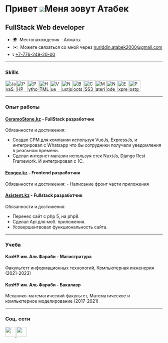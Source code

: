 Привет ![](https://user-images.githubusercontent.com/18350557/176309783-0785949b-9127-417c-8b55-ab5a4333674e.gif)Меня зовут Атабек
==============================================================================================================================

FullStack Web developer
-----------------------

* 🌍  Местонахождения - Алматы
* ✉️  Можете связаться со мной через [nuriddin.atabek2000@gmail.com](mailto:nuriddin.atabek2000@gmail.com)
* 📞  [+7-776-249-20-00](tel:+77762492000)

-----------------------

### Skills


<p align="left">
<a href="https://developer.mozilla.org/en-US/docs/Web/JavaScript" target="_blank" rel="noreferrer"><img src="https://raw.githubusercontent.com/danielcranney/readme-generator/main/public/icons/skills/javascript-colored.svg" width="36" height="36" alt="JavaScript" /></a><a href="https://www.php.net/" target="_blank" rel="noreferrer"><img src="https://raw.githubusercontent.com/danielcranney/readme-generator/main/public/icons/skills/php-colored.svg" width="36" height="36" alt="PHP" /></a><a href="https://www.python.org/" target="_blank" rel="noreferrer"><img src="https://raw.githubusercontent.com/danielcranney/readme-generator/main/public/icons/skills/python-colored.svg" width="36" height="36" alt="Python" /></a><a href="https://developer.mozilla.org/en-US/docs/Glossary/HTML5" target="_blank" rel="noreferrer"><img src="https://raw.githubusercontent.com/danielcranney/readme-generator/main/public/icons/skills/html5-colored.svg" width="36" height="36" alt="HTML5" /></a><a href="https://vuejs.org/" target="_blank" rel="noreferrer"><img src="https://raw.githubusercontent.com/danielcranney/readme-generator/main/public/icons/skills/vuejs-colored.svg" width="36" height="36" alt="Vue" /></a><a href="https://nuxtjs.org/" target="_blank" rel="noreferrer"><img src="https://raw.githubusercontent.com/danielcranney/readme-generator/main/public/icons/skills/nuxtjs-colored.svg" width="36" height="36" alt="Nuxtjs" /></a><a href="https://getbootstrap.com/" target="_blank" rel="noreferrer"><img src="https://raw.githubusercontent.com/danielcranney/readme-generator/main/public/icons/skills/bootstrap-colored.svg" width="36" height="36" alt="Bootstrap" /></a><a href="https://www.w3.org/TR/CSS/#css" target="_blank" rel="noreferrer"><img src="https://raw.githubusercontent.com/danielcranney/readme-generator/main/public/icons/skills/css3-colored.svg" width="36" height="36" alt="CSS3" /></a><a href="https://mui.com/" target="_blank" rel="noreferrer"><img src="https://raw.githubusercontent.com/danielcranney/readme-generator/main/public/icons/skills/materialui-colored.svg" width="36" height="36" alt="Material UI" /></a><a href="https://nodejs.org/en/" target="_blank" rel="noreferrer"><img src="https://raw.githubusercontent.com/danielcranney/readme-generator/main/public/icons/skills/nodejs-colored.svg" width="36" height="36" alt="NodeJS" /></a><a href="https://expressjs.com/" target="_blank" rel="noreferrer"><img src="https://raw.githubusercontent.com/danielcranney/readme-generator/main/public/icons/skills/express-colored.svg" width="36" height="36" alt="Express" /></a><a href="https://www.postgresql.org/" target="_blank" rel="noreferrer"><img src="https://raw.githubusercontent.com/danielcranney/readme-generator/main/public/icons/skills/postgresql-colored.svg" width="36" height="36" alt="PostgreSQL" /></a>
</p>

-----------------------

### Опыт работы


  #### [CeramoStone.kz](https://CeramoStone.kz) - FullStack разработчик

  Обязанности и достижения:
   - Создал СРМ для компании используя VueJs, ExpressJs, и интегрировал с Whatsapp что бы сотрудники получали уведомления в реальном времени. 
   - Сделал интернет магазин используя стек NuxtJs, Django Rest Framework. И интегрировал с 1С.

  #### [Ecogov.kz](https://company.ecogov.kz) - Frontend разработчик

  Обязанности и достижения:
    - Написание фронт части приложения

  #### [Asistent.kz](https://Asistent.kz) - Fullstack разработчик

  Обязанности и достижения:
   - Перенес сайт с php 5, на php8.
   - Сделал Api для моб. приложения.
   - Усовершентвовал функциональность сайта.

-----------------------

### Учеба

#### КазНУ им. Аль Фараби - Магистратура
Факультетт информационных технологий, Компьютерная инженерия (2021-2023)

#### КазНУ им. Аль Фараби - Бакалавр
Механико-математический факультет, Математическое и компьютерное моделирование (2017-2021)

-----------------------

### Соц. сети

<p align="left"> <a href="https://www.github.com/atabek2000" target="_blank" rel="noreferrer"> <picture> <source media="(prefers-color-scheme: dark)" srcset="https://raw.githubusercontent.com/danielcranney/readme-generator/main/public/icons/socials/github-dark.svg" /> <source media="(prefers-color-scheme: light)" srcset="https://raw.githubusercontent.com/danielcranney/readme-generator/main/public/icons/socials/github.svg" /> <img src="https://raw.githubusercontent.com/danielcranney/readme-generator/main/public/icons/socials/github.svg" width="32" height="32" /> </picture> </a> <a href="https://www.linkedin.com/in/atabek" target="_blank" rel="noreferrer"> <picture> <source media="(prefers-color-scheme: dark)" srcset="https://raw.githubusercontent.com/danielcranney/readme-generator/main/public/icons/socials/linkedin-dark.svg" /> <source media="(prefers-color-scheme: light)" srcset="https://raw.githubusercontent.com/danielcranney/readme-generator/main/public/icons/socials/linkedin.svg" /> <img src="https://raw.githubusercontent.com/danielcranney/readme-generator/main/public/icons/socials/linkedin.svg" width="32" height="32" /> </picture> </a></p>
